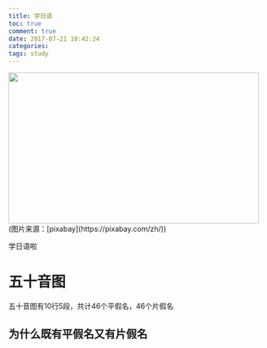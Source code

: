 ```yaml
---
title: 学日语
toc: true
comment: true
date: 2017-07-21 10:42:24
categories:
tags: study
---
```




<img src="http://o9xbyqajf.bkt.clouddn.com/20170721150060600764786.png" width="492" height="297"/>
(图片来源：[pixabay](https://pixabay.com/zh/))

学日语啦

<!--more-->


# 五十音图

五十音图有10行5段，共计46个平假名，46个片假名

## 为什么既有平假名又有片假名